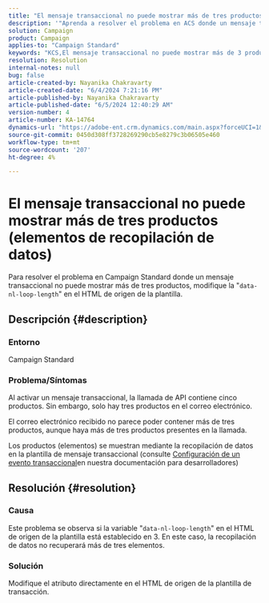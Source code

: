 ```yaml
---
title: "El mensaje transaccional no puede mostrar más de tres productos (elementos de recopilación de datos)"
description: '"Aprenda a resolver el problema en ACS donde un mensaje transaccional no puede mostrar más de 3 productos aunque la llamada de API contenga 5".'
solution: Campaign
product: Campaign
applies-to: "Campaign Standard"
keywords: "KCS,El mensaje transaccional no puede mostrar más de 3 productos (elementos de recopilación de datos)"
resolution: Resolution
internal-notes: null
bug: false
article-created-by: Nayanika Chakravarty
article-created-date: "6/4/2024 7:21:16 PM"
article-published-by: Nayanika Chakravarty
article-published-date: "6/5/2024 12:40:29 AM"
version-number: 4
article-number: KA-14764
dynamics-url: "https://adobe-ent.crm.dynamics.com/main.aspx?forceUCI=1&pagetype=entityrecord&etn=knowledgearticle&id=9ec63c9b-a722-ef11-840a-000d3a372703"
source-git-commit: 0450d308ff3728269290cb5e8279c3b06505e460
workflow-type: tm+mt
source-wordcount: '207'
ht-degree: 4%

---
```


# El mensaje transaccional no puede mostrar más de tres productos (elementos de recopilación de datos)


Para resolver el problema en Campaign Standard donde un mensaje transaccional no puede mostrar más de tres productos, modifique la &quot;`data-nl-loop-length`&quot; en el HTML de origen de la plantilla.

## Descripción {#description}


### <b>Entorno</b>

Campaign Standard

### <b>Problema/Síntomas</b>

Al activar un mensaje transaccional, la llamada de API contiene cinco productos. Sin embargo, solo hay tres productos en el correo electrónico.

El correo electrónico recibido no parece poder contener más de tres productos, aunque haya más de tres productos presentes en la llamada.

Los productos (elementos) se muestran mediante la recopilación de datos en la plantilla de mensaje transaccional (consulte [Configuración de un evento transaccional](https://experienceleague.adobe.com/docs/campaign-standard/using/communication-channels/transactional-messaging/event-configuration/configuring-transactional-event.html?lang=en)en nuestra documentación para desarrolladores)


## Resolución {#resolution}


### <b>Causa</b>

Este problema se observa si la variable &quot;`data-nl-loop-length`&quot; en el HTML de origen de la plantilla está establecido en 3. En este caso, la recopilación de datos no recuperará más de tres elementos.

### <b>Solución</b>

Modifique el atributo directamente en el HTML de origen de la plantilla de transacción.
